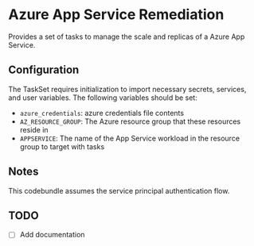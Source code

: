 # Azure App Service Remediation
Provides a set of tasks to manage the scale and replicas of a Azure App Service.

## Configuration

The TaskSet requires initialization to import necessary secrets, services, and user variables. The following variables should be set:

- `azure_credentials`: azure credentials file contents
- `AZ_RESOURCE_GROUP`: The Azure resource group that these resources reside in
- `APPSERVICE`: The name of the App Service workload in the resource group to target with tasks

## Notes

This codebundle assumes the service principal authentication flow.

## TODO
- [ ] Add documentation